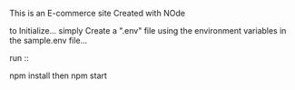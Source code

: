 This is an E-commerce site Created with NOde 

to Initialize... simply Create a ".env" file using the environment variables in the sample.env file...

run ::

npm install 
then 
npm start
